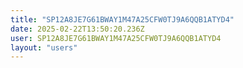 ```yaml
---
title: "SP12A8JE7G61BWAY1M47A25CFW0TJ9A6QQB1ATYD4"
date: 2025-02-22T13:50:20.236Z
user: SP12A8JE7G61BWAY1M47A25CFW0TJ9A6QQB1ATYD4
layout: "users"
---
```

    